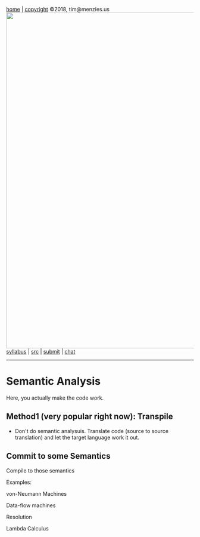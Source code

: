 [home](http://tiny.cc/plm18) |
[copyright](https://github.com/txt/plm18/blob/master/LICENSE.md) &copy;2018, tim&commat;menzies.us
<br>
[<img width=900 src="https://raw.githubusercontent.com/txt/plm18/master/img/banner.png">](http://tiny.cc/plm18)<br>
[syllabus](https://github.com/txt/plm18/blob/master/doc/syllabus.md) |
[src](https://github.com/txt/plm18/tree/master/src) |
[submit](http://tiny.cc/plm18give) |
[chat](https://plm18.slack.com/)


______



# Semantic Analysis

Here, you actually make the code work.

## Method1 (very popular right now): Transpile

- Don't do semantic analysuis. Translate code (source to source translation) and let the target language work it out.

## Commit to some Semantics

Compile to those semantics

Examples:

von-Neumann Machines

Data-flow machines

Resolution

Lambda Calculus

